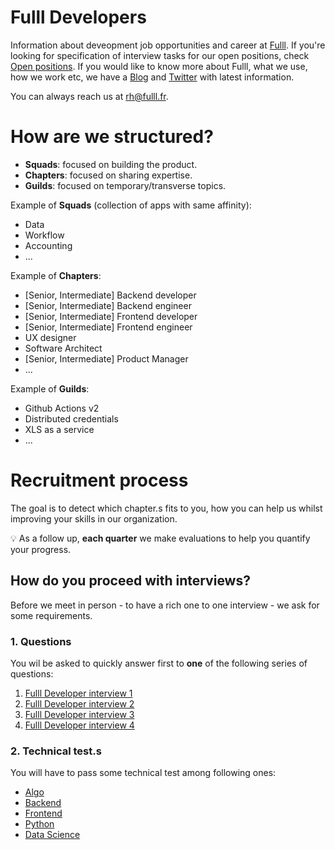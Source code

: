 # Fulll Developers

Information about deveopment job opportunities and career at [Fulll](https://www.fulll.fr). If you're looking for specification of interview tasks for our open positions, check [Open positions](https://www.welcometothejungle.com/fr/companies/fulll). If you would like to know more about Fulll, what we use, how we work etc, we have a [Blog](https://medium.com/inexdigital-fr) and [Twitter](https://twitter.com/InexDigital_FR) with latest information.

You can always reach us at rh@fulll.fr.

# How are we structured?

- **Squads**: focused on building the product.
- **Chapters**: focused on sharing expertise.
- **Guilds**: focused on temporary/transverse topics.

Example of **Squads** (collection of apps with same affinity):

- Data
- Workflow
- Accounting
- ...

Example of **Chapters**:

- [Senior, Intermediate] Backend developer
- [Senior, Intermediate] Backend engineer
- [Senior, Intermediate] Frontend developer
- [Senior, Intermediate] Frontend engineer
- UX designer
- Software Architect
- [Senior, Intermediate] Product Manager
- ...

Example of **Guilds**:

- Github Actions v2
- Distributed credentials
- XLS as a service
- ...

# Recruitment process

The goal is to detect which chapter.s fits to you, how you can help us whilst improving your skills in our organization.

:bulb: As a follow up, **each quarter** we make evaluations to help you quantify your progress.

## How do you proceed with interviews?

Before we meet in person - to have a rich one to one interview - we ask for some requirements.

### 1. Questions

You wil be asked to quickly answer first to **one** of the following series of questions:

1. [Fulll Developer interview 1](https://docs.google.com/forms/d/e/1FAIpQLSd5Fxl3jsBty2An22WYwBzLCKpI8skIMkc2wUR6WmOMByaoxA/viewform)
2. [Fulll Developer interview 2](https://docs.google.com/forms/d/e/1FAIpQLSfDgzGODjiblmBYZi3ZO6jb-lEK6JXgNJ2HNacbzoPkAeL-RQ/viewform)
3. [Fulll Developer interview 3](https://docs.google.com/forms/d/e/1FAIpQLSd4WL2W-F7pPjaWqTDdkt8fshfl-hYwUfxd5Mbt8QFZipQnNQ/viewform)
4. [Fulll Developer interview 4](https://docs.google.com/forms/d/e/1FAIpQLSelkDQ8ypWs9ZtxhbtnHyuFaihO6DCeNie0UBQT6cAZrP5VWA/viewform)

### 2. Technical test.s

You will have to pass some technical test among following ones:

- [Algo](./Algo)
- [Backend](./Backend)
- [Frontend](./Frontend)
- [Python](./Python)
- [Data Science](./DataScience)
